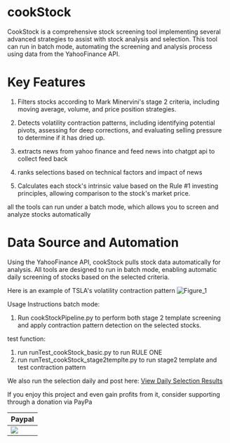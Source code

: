 # cookStock
CookStock is a comprehensive stock screening tool implementing several advanced strategies to assist with stock analysis and selection. This tool can run in batch mode, automating the screening and analysis process using data from the YahooFinance API.

# Key Features

1. Filters stocks according to Mark Minervini's stage 2 criteria, including moving average, volume, and price position strategies.

2. Detects volatility contraction patterns, including identifying potential pivots, assessing for deep corrections, and evaluating selling pressure to determine if it has dried up.

3. extracts news from yahoo finance and feed news into chatgpt api to collect feed back

4. ranks selections based on technical factors and impact of news

4. Calculates each stock's intrinsic value based on the Rule #1 investing principles, allowing comparison to the stock's market price.



all the tools can run under a batch mode, which allows you to screen and analyze stocks automatically

# Data Source and Automation
Using the YahooFinance API, cookStock pulls stock data automatically for analysis. All tools are designed to run in batch mode, enabling automatic daily screening of stocks based on the selected criteria.

Here is an example of TSLA's volatility contraction pattern
![Figure_1](https://user-images.githubusercontent.com/25359807/114505746-b0be2700-9be5-11eb-9347-dbcc2351158f.png)

Usage Instructions
batch mode:
1. Run cookStockPipeline.py to perform both stage 2 template screening and apply contraction pattern detection on the selected stocks.

test function:
1. run runTest_cookStock_basic.py to run RULE ONE
2. run runTest_cookStock_stage2templte.py to run stage2 template and test contraction pattern


We also run the selection daily and post here:
[View Daily Selection Results](./results/README.md)

If you enjoy this project and even gain profits from it, consider supporting through a donation via PayPa

| **Paypal** |
|------------|
| [![](https://www.paypalobjects.com/en_US/i/btn/btn_donateCC_LG.gif)](https://www.paypal.com/paypalme/JJandSean/10/?locale.x=en_US&currency_code=USD) |
